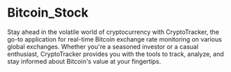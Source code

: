 # Bitcoin_Stock
Stay ahead in the volatile world of cryptocurrency with CryptoTracker, the go-to application for real-time Bitcoin exchange rate monitoring on various global exchanges. Whether you're a seasoned investor or a casual enthusiast, CryptoTracker provides you with the tools to track, analyze, and stay informed about Bitcoin's value at your fingertips.
